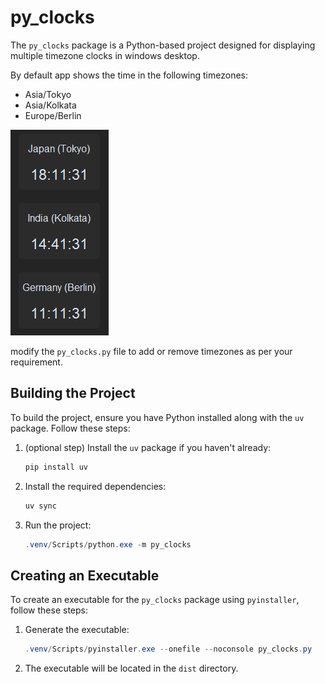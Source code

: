 # py_clocks

The `py_clocks` package is a Python-based project designed for displaying multiple timezone clocks in windows desktop.

By default app shows the time in the following timezones:
- Asia/Tokyo
- Asia/Kolkata
- Europe/Berlin

![py_clocks_app](py_clocks_app.png)

modify the `py_clocks.py` file to add or remove timezones as per your requirement.

## Building the Project

To build the project, ensure you have Python installed along with the `uv` package. Follow these steps:

1. (optional step) Install the `uv` package if you haven't already:
    ```powershell
    pip install uv
    ```
2. Install the required dependencies:
    ```powershell
    uv sync
    ```
3. Run the project:
    ```powershell
    .venv/Scripts/python.exe -m py_clocks
    ```

## Creating an Executable

To create an executable for the `py_clocks` package using `pyinstaller`, follow these steps:

1. Generate the executable:
    ```powershell
    .venv/Scripts/pyinstaller.exe --onefile --noconsole py_clocks.py
    ```
2. The executable will be located in the `dist` directory.
